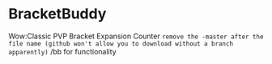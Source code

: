 # BracketBuddy
Wow:Classic PVP Bracket Expansion Counter
`remove the -master after the file name (github won't allow you to download without a branch apparently)`
/bb for functionality 
